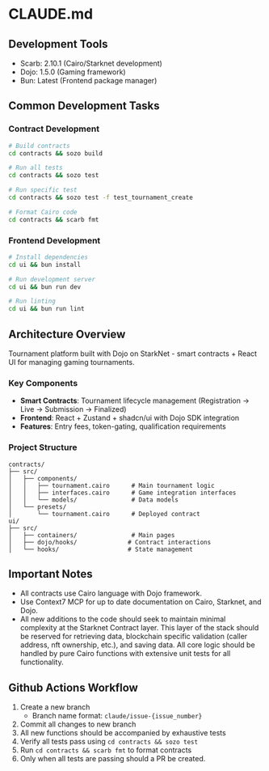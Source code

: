 # CLAUDE.md

## Development Tools
- Scarb: 2.10.1 (Cairo/Starknet development)
- Dojo: 1.5.0 (Gaming framework)
- Bun: Latest (Frontend package manager)

## Common Development Tasks

### Contract Development
```bash
# Build contracts
cd contracts && sozo build

# Run all tests
cd contracts && sozo test

# Run specific test
cd contracts && sozo test -f test_tournament_create

# Format Cairo code
cd contracts && scarb fmt
```

### Frontend Development
```bash
# Install dependencies
cd ui && bun install

# Run development server
cd ui && bun run dev

# Run linting
cd ui && bun run lint
```

## Architecture Overview
Tournament platform built with Dojo on StarkNet - smart contracts + React UI for managing gaming tournaments.

### Key Components
- **Smart Contracts**: Tournament lifecycle management (Registration → Live → Submission → Finalized)
- **Frontend**: React + Zustand + shadcn/ui with Dojo SDK integration
- **Features**: Entry fees, token-gating, qualification requirements

### Project Structure
```
contracts/
├── src/
│   ├── components/
│   │   ├── tournament.cairo      # Main tournament logic
│   │   ├── interfaces.cairo      # Game integration interfaces
│   │   └── models/               # Data models
│   └── presets/
│       └── tournament.cairo      # Deployed contract
ui/
├── src/
│   ├── containers/               # Main pages
│   ├── dojo/hooks/              # Contract interactions
│   └── hooks/                   # State management
```

## Important Notes
- All contracts use Cairo language with Dojo framework. 
- Use Context7 MCP for up to date documentation on Cairo, Starknet, and Dojo.
- All new additions to the code should seek to maintain minimal complexity at the Starknet Contract layer. This layer of the stack should be reserved for retrieving data, blockchain specific validation (caller address, nft ownership, etc.), and saving data. All core logic should be handled by pure Cairo functions with extensive unit tests for all functionality. 

## Github Actions Workflow

1. Create a new branch
   - Branch name format: `claude/issue-{issue_number}`
2. Commit all changes to new branch
3. All new functions should be accompanied by exhaustive tests
4. Verify all tests pass using `cd contracts && sozo test`
5. Run `cd contracts && scarb fmt` to format contracts
6. Only when all tests are passing should a PR be created.